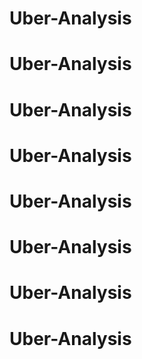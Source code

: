 # Uber-Analysis
# Uber-Analysis
# Uber-Analysis
# Uber-Analysis
# Uber-Analysis
# Uber-Analysis
# Uber-Analysis
# Uber-Analysis
